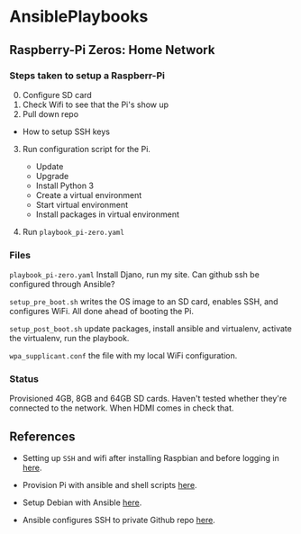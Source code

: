 # AnsiblePlaybooks


## Raspberry-Pi Zeros: Home Network

### Steps taken to setup a Raspberr-Pi
 0. Configure SD card
 1. Check Wifi to see that the Pi's show up
 2. Pull down repo
  - How to setup SSH keys
 3. Run configuration script for the Pi.
    - Update
    - Upgrade
    - Install Python 3
    - Create a virtual environment
    - Start virtual environment
    - Install packages in virtual environment

4. Run `playbook_pi-zero.yaml`

### Files

`playbook_pi-zero.yaml` Install Djano, run my site.  Can github ssh be configured through Ansible?

`setup_pre_boot.sh` writes the OS image to an SD card, enables SSH, and configures WiFi.  All done ahead of booting the Pi.

`setup_post_boot.sh` update packages, install ansible and virtualenv, activate the virtualenv, run the playbook.


`wpa_supplicant.conf` the file with my local WiFi configuration.



### Status
Provisioned 4GB, 8GB and 64GB SD cards.  Haven't tested whether they're connected to the network.  When HDMI comes in check that.

## References

 - Setting up `SSH` and wifi after installing Raspbian and before logging in [here](https://zedt.eu/tech/linux/how-to-pre-configure-raspberry-pi-for-remote-ssh-and-wifi/).

 - Provision Pi with ansible and shell scripts [here](https://leonelgalan.com/2020/04/24/ansible-raspberry-pi.html).

 - Setup Debian with Ansible [here](http://www.lpenz.org/articles/ansiblerpi/index.html).

 - Ansible configures SSH to private Github repo [here](https://www.jeffgeerling.com/blog/2018/cloning-private-github-repositories-ansible-on-remote-server-through-ssh).
